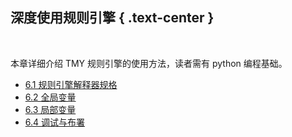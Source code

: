 深度使用规则引擎 { .text-center }
--------------

&nbsp;

本章详细介绍 TMY 规则引擎的使用方法，读者需有 python 编程基础。

- [6.1 规则引擎解释器规格](#6.1)
- [6.2 全局变量](#6.2)
- [6.3 局部变量](#6.3)
- [6.4 调试与布署](#6.4)
